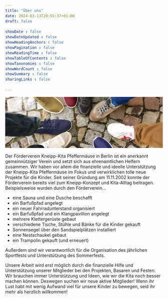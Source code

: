 ```yaml
---
title: "Über uns"
date: 2024-03-13T20:55:37+01:00
draft: false

showDate : false
showDateUpdated : false
showHeadingAnchors : false
showPagination : false
showReadingTime : false
showTableOfContents : false
showTaxonomies : false 
showWordCount : false
showSummary : false
sharingLinks : false

---
```


![](about_us.jpg)

 Der Förderverein Kneipp-Kita Pfeffermäuse in Berlin ist ein anerkannt gemeinnütziger Verein und setzt sich aus ehrenamtlichen Helfern zusammen. Wir haben vor allem die finanzielle und ideelle Unterstützung der Kneipp-Kita Pfeffermäuse im Fokus und verwirklichen tolle neue Projekte für die Kinder. Seit seiner Gründung am 11.11.2002 konnte der Förderverein bereits viel zum Kneipp-Konzept und Kita-Alltag beitragen. Beispielsweise wurden durch den Förderverein...

- eine Sauna und eine Dusche beschafft
- ein Barfußpfad angelegt
- ein neuer Fahrradunterstand organisiert
- ein Barfußpfad und ein Klangpavillion angelegt
- mehrere Klettergerüste gebaut
- verschiedene Tische, Stühle und Bänke für die Kinder gekauft
- Sonnensegel über den Sandspielplätzen installiert
- eine Nestschaukel gebaut
- ein Trampolin gekauft (und erneuert)

Außerdem sind wir verantwortlich für die Organisation des jährlichen Sportfests und Unterstützung des Sommerfests.

Unsere Arbeit wird erst möglich durch die finanzielle Hilfe und Unterstützung unserer Mitglieder bei den Projekten, Basaren und Festen. Wir brauchen immer Unterstützung und Ideen, wie wir die Kita noch besser machen können. Deswegen suchen wir neue aktive Mitglieder! Wenn ihr Lust habt mit wenig Aufwand viel für unsere Kinder zu bewegen, seid ihr mehr als herzlich willkommen! 